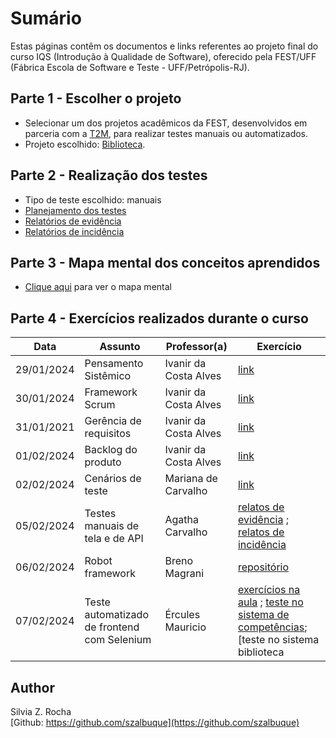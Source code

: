 # Sumário

Estas páginas contêm os documentos e links referentes ao projeto final do curso IQS (Introdução à Qualidade de Software), oferecido pela FEST/UFF (Fábrica Escola de Software e Teste - UFF/Petrópolis-RJ).

## Parte 1 - Escolher o projeto

* Selecionar um dos projetos acadêmicos da FEST, desenvolvidos em parceria com a [T2M](https://www.t2mlab.com/), para realizar testes manuais ou automatizados.
* Projeto escolhido: [Biblioteca](projetot2m.md).

## Parte 2 - Realização dos testes

* Tipo de teste escolhido: manuais
* [Planejamento dos testes]()
* [Relatórios de evidência]()
* [Relatórios de incidência]()

## Parte 3 - Mapa mental dos conceitos aprendidos

* [Clique aqui](https://www.plectica.com/maps/R4HIZ0RCC) para ver o mapa mental

## Parte 4 - Exercícios realizados durante o curso

| Data | Assunto | Professor(a) | Exercício |
|------|---------|--------------|-----------|
| 29/01/2024 | Pensamento Sistêmico | Ivanir da Costa Alves | [link](https://www.plectica.com/maps/ACPE9NRLE) |
| 30/01/2024 | Framework Scrum | Ivanir da Costa Alves | [link](https://www.plectica.com/maps/7HFKJB39O) |
| 31/01/2021 | Gerência de requisitos | Ivanir da Costa Alves |  [link](https://www.plectica.com/maps/AMOM7DHAK) |
| 01/02/2024 | Backlog do produto | Ivanir da Costa Alves | [link](https://www.plectica.com/maps/AMOM7DHAK)  |
| 02/02/2024 | Cenários de teste | Mariana de Carvalho | [link](https://docs.google.com/spreadsheets/d/1692MXrjMJ3rVK-aAANgPFA7UMcNdbDCU/edit?usp=drive_link&ouid=117500417519071961542&rtpof=true&sd=true) |
| 05/02/2024 | Testes manuais de tela e de API | Agatha Carvalho | [relatos de evidência](https://docs.google.com/document/d/1nfTgnv9PJox5rqcZG7WJW977y-MxDMGNyoHElaSPExA/edit?usp=sharing) ; [relatos de incidência](https://docs.google.com/document/d/1rOLVINnAxcUgo1bdhbi-gQjnCnVvS7Yw7nahFdFO5Gg/edit?usp=sharing)|
| 06/02/2024 | Robot framework | Breno Magrani | [repositório](https://github.com/szalbuque/robot-exercises/tree/main)|
| 07/02/2024 | Teste automatizado de frontend com Selenium | Ércules Mauricio | [exercícios na aula](https://github.com/szalbuque/robot-exercises/blob/7c2b19bc834f4124d322acd06b19a0342c0adaa7/aulaselenium.robot) ; [teste no sistema de competências](https://github.com/szalbuque/testes-automatizados-tela/blob/2b9b370aaa97b737a90171b4cd85d1f220988579/testacompetencia.robot); [teste no sistema biblioteca|(https://github.com/szalbuque/testes-automatizados-tela/blob/5815622c42b4b10ce8aa0bac94f85cd9b0e374f6/testacompetencia.robot)









## Author
Silvia Z. Rocha<br>
[Github: https://github.com/szalbuque](https://github.com/szalbuque)